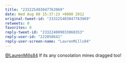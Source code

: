 ```yaml
---
title: "233225403047763969"
date: Wed Aug 08 15:37:23 +0000 2012
original-tweet-id: "233225403047763969"
retweets: 0
favorites: 0
reply-tweet-id: "233224009033060353"
reply-user-id: "222058641"
reply-user-screen-name: "LaurenMills84"
---
```

<a href="https://twitter.com/LaurenMills84">@LaurenMills84</a> If its any consolation mines dragged too!
